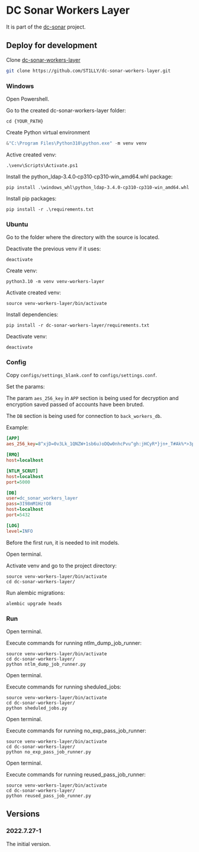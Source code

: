 # DC Sonar Workers Layer

It is part of the [dc-sonar](https://github.com/ST1LLY/dc-sonar) project.

## Deploy for development

Clone [dc-sonar-workers-layer](https://github.com/ST1LLY/dc-sonar-workers-layer)

```bash
git clone https://github.com/ST1LLY/dc-sonar-workers-layer.git
```

### Windows

Open Powershell.

Go to the created dc-sonar-workers-layer folder:

```
cd {YOUR_PATH}
```

Create Python virtual environment

```powershell
&"C:\Program Files\Python310\python.exe" -m venv venv
```

Active created venv:

```
.\venv\Scripts\Activate.ps1
```

Install the python_ldap‑3.4.0‑cp310‑cp310‑win_amd64.whl package:

```
pip install .\windows_whl\python_ldap-3.4.0-cp310-cp310-win_amd64.whl
```

Install pip packages:

```
pip install -r .\requirements.txt
```

### Ubuntu

Go to the folder where the directory with the source is located.

Deactivate the previous venv if it uses:

```shell
deactivate
```

Create venv:

```shell
python3.10 -m venv venv-workers-layer
```

Activate created venv:

```shell
source venv-workers-layer/bin/activate
```

Install dependencies:

```shell
pip install -r dc-sonar-workers-layer/requirements.txt
```

Deactivate venv:

```
deactivate
```

### Config

Copy `configs/settings_blank.conf` to `configs/settings.conf`.

Set the params:

The param `aes_256_key` in `APP` section is being used for decryption and encryption saved passed of accounts have been bruted.

The `DB` section is being used for connection to `back_workers_db`.

Example:

```ini
[APP]
aes_256_key=8^xjD=0v3Lk_1QNZW+1sb6u)oDQw0nhcPvu^gh:jHCyR*}jn+_T#Ak%*>3p_yvZe

[RMQ]
host=localhost

[NTLM_SCRUT]
host=localhost
port=5000

[DB]
user=dc_sonar_workers_layer
pass=3I98mM1Hz!O8
host=localhost
port=5432

[LOG]
level=INFO
```

Before the first run, it is needed to init models.

Open terminal.

Activate venv and go to the project directory:

```shell
source venv-workers-layer/bin/activate
cd dc-sonar-workers-layer/
```

Run alembic migrations:

```shell
alembic upgrade heads
```

### Run

Open terminal.

Execute commands for running ntlm_dump_job_runner:

```
source venv-workers-layer/bin/activate
cd dc-sonar-workers-layer/
python ntlm_dump_job_runner.py
```

Open terminal.

Execute commands for running sheduled_jobs:

```
source venv-workers-layer/bin/activate
cd dc-sonar-workers-layer/
python sheduled_jobs.py
```

Open terminal.

Execute commands for running no_exp_pass_job_runner:

```
source venv-workers-layer/bin/activate
cd dc-sonar-workers-layer/
python no_exp_pass_job_runner.py
```

Open terminal.

Execute commands for running reused_pass_job_runner:

```
source venv-workers-layer/bin/activate
cd dc-sonar-workers-layer/
python reused_pass_job_runner.py
```

## Versions

### 2022.7.27-1

The initial version.